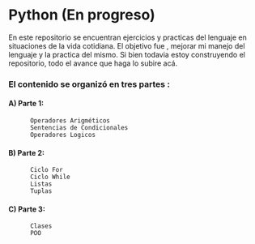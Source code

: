 # Python (En progreso)

En este repositorio se encuentran ejercicios y practicas del lenguaje en situaciones de la vida cotidiana.
El objetivo fue , mejorar mi manejo del lenguaje  y la practica del mismo. Si bien todavia estoy construyendo el repositorio,
todo el avance que haga lo subire acá.

### El contenido se organizó en tres partes :

#### A) Parte 1:
          Operadores Arigméticos
          Sentencias de Condicionales
          Operadores Logicos
        
####  B) Parte 2:
          Ciclo For
          Ciclo While
          Listas
          Tuplas
   
####  C) Parte 3:
          Clases
          POO
